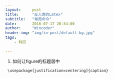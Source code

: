 ```yaml
---
layout:     post
title:      "反人类的Latex"
subtitle:   "常用命令"
date:       2016-07-17 20:54:00
author:     "Wincoder"
header-img: "img/in-post/default-bg.jpg"
tags:
    - 科研

---
```


1. 如何让figure的标题居中

```
 \usepackage[justification=centering]{caption}
```
